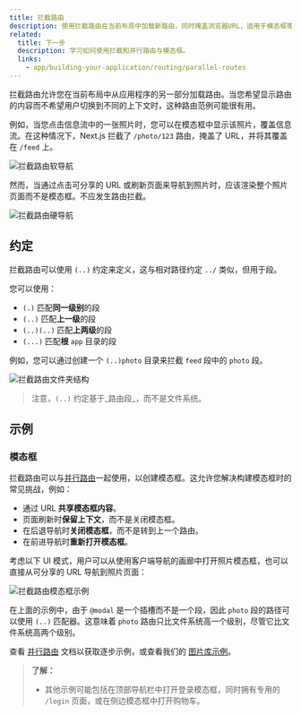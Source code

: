 ```yaml
---
title: 拦截路由
description: 使用拦截路由在当前布局中加载新路由，同时掩盖浏览器URL，适用于模态框等高级路由模式。
related:
  title: 下一步
  description: 学习如何使用拦截和并行路由与模态框。
  links:
    - app/building-your-application/routing/parallel-routes
---
```


拦截路由允许您在当前布局中从应用程序的另一部分加载路由。当您希望显示路由的内容而不希望用户切换到不同的上下文时，这种路由范例可能很有用。

例如，当您点击信息流中的一张照片时，您可以在模态框中显示该照片，覆盖信息流。在这种情况下，Next.js 拦截了 `/photo/123` 路由，掩盖了 URL，并将其覆盖在 `/feed` 上。

![拦截路由软导航](/docs/light/intercepting-routes-soft-navigate.png)

然而，当通过点击可分享的 URL 或刷新页面来导航到照片时，应该渲染整个照片页面而不是模态框。不应发生路由拦截。

![拦截路由硬导航](/docs/light/intercepting-routes-hard-navigate.png)

## 约定

拦截路由可以使用 `(..)` 约定来定义，这与相对路径约定 `../` 类似，但用于段。

您可以使用：

- `(.)` 匹配**同一级别**的段
- `(..)` 匹配**上一级**的段
- `(..)(..)` 匹配**上两级**的段
- `(...)` 匹配**根** `app` 目录的段

例如，您可以通过创建一个 `(..)photo` 目录来拦截 `feed` 段中的 `photo` 段。

![拦截路由文件夹结构](/docs/light/intercepted-routes-files.png)

> 注意，`(..)` 约定基于_路由段_，而不是文件系统。

## 示例

### 模态框

拦截路由可以与[并行路由](/docs/app/building-your-application/routing/parallel-routes)一起使用，以创建模态框。这允许您解决构建模态框时的常见挑战，例如：

- 通过 URL **共享模态框内容**。
- 页面刷新时**保留上下文**，而不是关闭模态框。
- 在后退导航时**关闭模态框**，而不是转到上一个路由。
- 在前进导航时**重新打开模态框**。

考虑以下 UI 模式，用户可以从使用客户端导航的画廊中打开照片模态框，也可以直接从可分享的 URL 导航到照片页面：

![拦截路由模态框示例](/docs/light/intercepted-routes-modal-example.png)

在上面的示例中，由于 `@modal` 是一个插槽而不是一个段，因此 `photo` 段的路径可以使用 `(..)` 匹配器。这意味着 `photo` 路由只比文件系统高一个级别，尽管它比文件系统高两个级别。

查看 [并行路由](/docs/app/building-your-application/routing/parallel-routes#modals) 文档以获取逐步示例，或查看我们的 [图片库示例](https://github.com/vercel-labs/nextgram)。

> **了解：**
>
> - 其他示例可能包括在顶部导航栏中打开登录模态框，同时拥有专用的 `/login` 页面，或在侧边模态框中打开购物车。